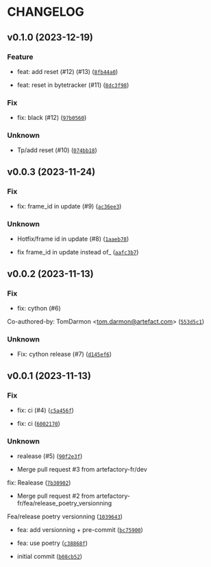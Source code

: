 # CHANGELOG

## v0.1.0 (2023-12-19)

### Feature

* feat: add reset (#12) (#13) ([`8fb44a0`](https://github.com/artefactory-fr/bytetrack/commit/8fb44a0301e7c4ae2b6d66e7b1cd2f3dd260b144))

* feat: reset in bytetracker (#11) ([`8dc3f98`](https://github.com/artefactory-fr/bytetrack/commit/8dc3f9860a834f8dbd3a87016fc26b7e3929dd59))

### Fix

* fix: black (#12) ([`97b0560`](https://github.com/artefactory-fr/bytetrack/commit/97b0560177c4b9c3f39c2d2699585e329da4e684))

### Unknown

* Tp/add reset (#10) ([`074bb18`](https://github.com/artefactory-fr/bytetrack/commit/074bb18424f7670b0d26d945fa1fefc97faed041))

## v0.0.3 (2023-11-24)

### Fix

* fix: frame_id in update (#9) ([`ac36ee3`](https://github.com/artefactory-fr/bytetrack/commit/ac36ee302f78d2e77b028cd646e7de785d6105ca))

### Unknown

* Hotfix/frame id in update (#8) ([`1aaeb78`](https://github.com/artefactory-fr/bytetrack/commit/1aaeb780420c84857b14597083afc8692b16962f))

* fix frame_id in update instead of_ ([`aafc3b7`](https://github.com/artefactory-fr/bytetrack/commit/aafc3b7d7be40534a6e88628302b9478991f533c))

## v0.0.2 (2023-11-13)

### Fix

* fix: cython (#6)

Co-authored-by: TomDarmon &lt;<tom.darmon@artefact.com>&gt; ([`553d5c1`](https://github.com/artefactory-fr/bytetrack/commit/553d5c192b6d1414e30dcd5701ea95cd761205bb))

### Unknown

* Fix: cython release (#7) ([`d145ef6`](https://github.com/artefactory-fr/bytetrack/commit/d145ef6511c63b9b6fc6e0c6073249320e0d5861))

## v0.0.1 (2023-11-13)

### Fix

* fix: ci (#4) ([`c5a456f`](https://github.com/artefactory-fr/bytetrack/commit/c5a456fccddaebcc24bdc77f1ebb7c50c02bfdc5))

* fix: ci ([`6002170`](https://github.com/artefactory-fr/bytetrack/commit/600217006257c2cfbea5156e2aad2e35219e7794))

### Unknown

* realease (#5) ([`90f2e3f`](https://github.com/artefactory-fr/bytetrack/commit/90f2e3fc696a7ba15295536dc7ed19fc2461af12))

* Merge pull request #3 from artefactory-fr/dev

fix: Realease ([`7b30902`](https://github.com/artefactory-fr/bytetrack/commit/7b309028b86d6c0721272d20fb05bcc96ed3efcf))

* Merge pull request #2 from artefactory-fr/fea/release_poetry_versionning

Fea/release poetry versionning ([`1039643`](https://github.com/artefactory-fr/bytetrack/commit/10396439f6807a73a8e0842cfbb5bb21762c1ec8))

* fea: add versionning + pre-commit ([`bc75900`](https://github.com/artefactory-fr/bytetrack/commit/bc75900ae8570080b82768464956269c0ccdd5eb))

* fea: use poetry ([`c38868f`](https://github.com/artefactory-fr/bytetrack/commit/c38868fdefa2f5c2a2e1cc1bd73fc7213282fa33))

* initial commit ([`b08cb52`](https://github.com/artefactory-fr/bytetrack/commit/b08cb52ad2aa5fecb1a9324131f8bc70d939c7c7))
